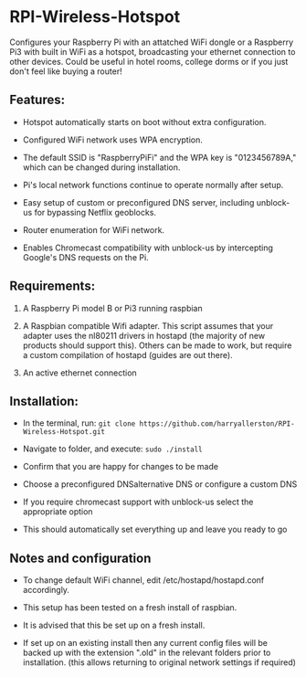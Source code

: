 RPI-Wireless-Hotspot
====================

Configures your Raspberry Pi with an attatched WiFi dongle or a Raspberry Pi3 with built in WiFi as a hotspot,
broadcasting your ethernet connection to other devices. Could be useful in hotel rooms, college dorms
or if you just don't feel like buying a router!


Features:
---------
* Hotspot automatically starts on boot without extra configuration.

* Configured WiFi network uses WPA encryption.

* The default SSID is "RaspberryPiFi" and the WPA key is "0123456789A," which can be changed during installation.

* Pi's local network functions continue to operate normally after setup.

* Easy setup of custom or preconfigured DNS server, including unblock-us for bypassing Netflix geoblocks.

* Router enumeration for WiFi network.

* Enables Chromecast compatibility with unblock-us by intercepting Google's DNS requests on the Pi.


Requirements:
-------------

1. A Raspberry Pi model B or Pi3 running raspbian

2. A Raspbian compatible Wifi adapter. This script assumes that your adapter uses the nl80211 drivers in hostapd (the majority of new products should support this). Others can be made to work, but require a custom compilation of hostapd (guides are out there).

3. An active ethernet connection


Installation:
-------------

* In the terminal, run:
    `git clone https://github.com/harryallerston/RPI-Wireless-Hotspot.git`

* Navigate to folder, and execute: `sudo ./install`

* Confirm that you are happy for changes to be made

* Choose a preconfigured DNSalternative DNS or configure a custom DNS

* If you require chromecast support with unblock-us select the appropriate option

* This should automatically set everything up and leave you ready to go


Notes and configuration
-----------------------

* To change default WiFi channel, edit /etc/hostapd/hostapd.conf accordingly.

* This setup has been tested on a fresh install of raspbian.

* It is advised that this be set up on a fresh install.

* If set up on an existing install then any current config files will be backed up with the extension ".old" in the relevant folders prior to installation. (this allows returning to original network settings if required)

